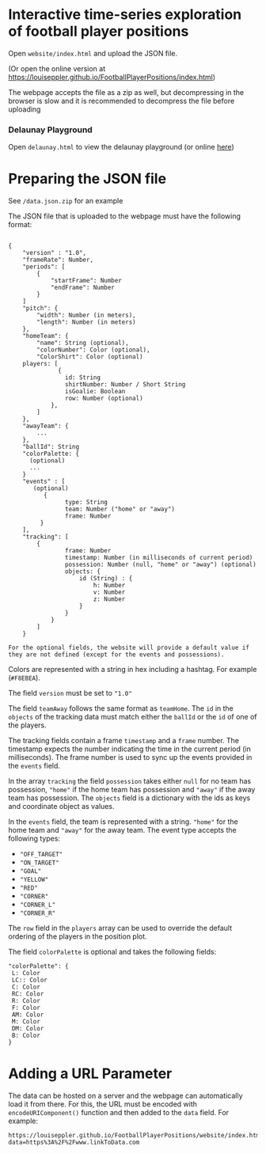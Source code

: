 # Interactive time-series exploration of football player positions

Open `website/index.html` and upload the JSON file.

(Or open the online version at https://louiseppler.github.io/FootballPlayerPositions/index.html)

The webpage accepts the file as a zip as well, but decompressing in the browser is slow and it is recommended to decompress the file before uploading

### Delaunay Playground

Open `delaunay.html` to view the delaunay playground (or online [here](https://louiseppler.github.io/FootballPlayerPositions/website/delaunay.html))

# Preparing the JSON file

See `/data.json.zip` for an example

The JSON file that is uploaded to the webpage must have the following format:

```

{
    "version" : "1.0",
    "frameRate": Number,
    "periods": [
        {
            "startFrame": Number
            "endFrame": Number
        }
    ]
    "pitch": {
        "width": Number (in meters),
        "length": Number (in meters)
    },
    "homeTeam": {
        "name": String (optional),
        "colorNumber": Color (optional),
        "ColorShirt": Color (optional)
    players: [
              {
                id: String
                shirtNumber: Number / Short String
                isGoalie: Boolean
                row: Number (optional)
            },
        ]
    },
    "awayTeam": {
        ...
    },
    "ballId": String
    "colorPalette: {
      (optional)
      ...
    }
    "events" : [
       (optional)
          {
                type: String
                team: Number ("home" or "away")
                frame: Number
         }
    ],
    "tracking": [
        {
                frame: Number
                timestamp: Number (in milliseconds of current period)
                possession: Number (null, "home" or "away") (optional)
                objects: {
                    id (String) : {
                        h: Number
                        v: Number
                        z: Number
                    }
                }
            }
        ]
    }

For the optional fields, the website will provide a default value if they are not defined (except for the events and possessions).

```
Colors are represented with a string in hex including a hashtag. For example (`#F8EBEA`).

The field `version` must be set to `"1.0"`

The field `teamAway` follows the same format as `teamHome`. The `id` in the `objects` of the tracking data must match either the `ballId` or the `id` of one of the players.

The tracking fields contain a frame `timestamp` and a `frame` number. The timestamp expects the number indicating the time in the current period (in milliseconds). The frame number is used to sync up the events provided in the `events` field.

In the array `tracking` the field `possession` takes either `null` for no team has possession, `"home"` if the home team has possession and `"away"` if the away team has possession. The `objects` field is a dictionary with the ids as keys and coordinate object as values.

In the `events` field, the team is represented with a string. `"home"` for the home team and `"away"` for the away team. The event type accepts the following types:
- `"OFF_TARGET"`
- `"ON_TARGET"`
- `"GOAL"`
- `"YELLOW"`
- `"RED"`
- `"CORNER"`
- `"CORNER_L"`
- `"CORNER_R"`

The `row` field in the `players` array can be used to override the default ordering of the players in the position plot.

The field `colorPalette` is optional and takes the following fields:

```
"colorPalette": {
 L: Color
 LC:: Color
 C: Color
 RC: Color
 R: Color
 F: Color
 AM: Color
 M: Color
 DM: Color
 B: Color
}
```

# Adding a URL Parameter

The data can be hosted on a server and the webpage can automatically load it from there. For this, the URL must be encoded with `encodeURIComponent()` function and then added to the `data` field. For example:
```
https://louiseppler.github.io/FootballPlayerPositions/website/index.html?data=https%3A%2F%2Fwww.linkToData.com 
```

